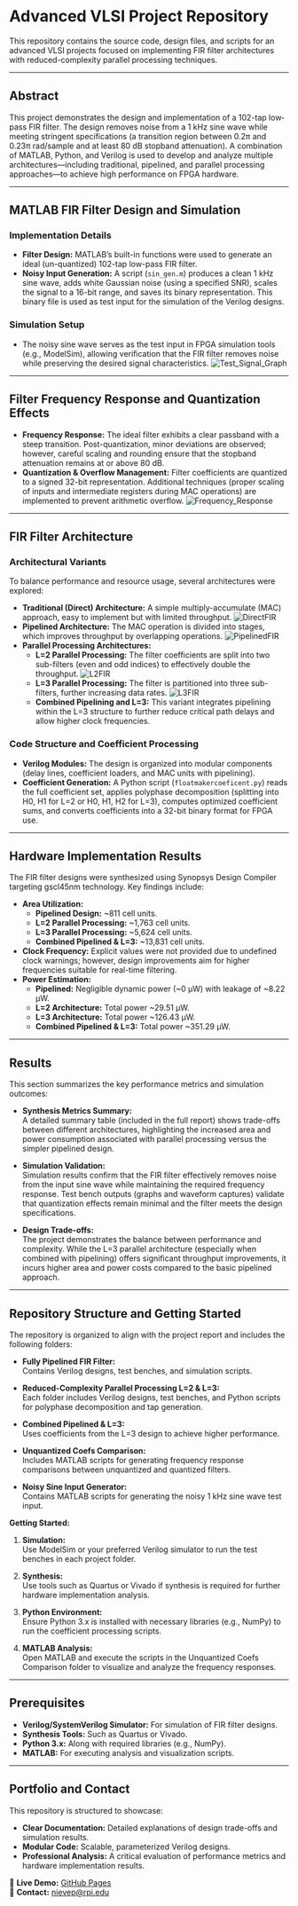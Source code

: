 # Advanced VLSI Project Repository

This repository contains the source code, design files, and scripts for an advanced VLSI projects focused on implementing FIR filter architectures with reduced-complexity parallel processing techniques.

---

## Abstract

This project demonstrates the design and implementation of a 102-tap low‐pass FIR filter. The design removes noise from a 1 kHz sine wave while meeting stringent specifications (a transition region between 0.2π and 0.23π rad/sample and at least 80 dB stopband attenuation). A combination of MATLAB, Python, and Verilog is used to develop and analyze multiple architectures—including traditional, pipelined, and parallel processing approaches—to achieve high performance on FPGA hardware.

---

## MATLAB FIR Filter Design and Simulation

### Implementation Details

- **Filter Design:** MATLAB’s built-in functions were used to generate an ideal (un-quantized) 102-tap low-pass FIR filter.
- **Noisy Input Generation:** A script (`sin_gen.m`) produces a clean 1 kHz sine wave, adds white Gaussian noise (using a specified SNR), scales the signal to a 16-bit range, and saves its binary representation. This binary file is used as test input for the simulation of the Verilog designs.

### Simulation Setup

- The noisy sine wave serves as the test input in FPGA simulation tools (e.g., ModelSim), allowing verification that the FIR filter removes noise while preserving the desired signal characteristics.
![Test_Signal_Graph](Project_1/REPO_images/Test_Signal_Graph.png)

---

## Filter Frequency Response and Quantization Effects

- **Frequency Response:** The ideal filter exhibits a clear passband with a steep transition. Post-quantization, minor deviations are observed; however, careful scaling and rounding ensure that the stopband attenuation remains at or above 80 dB.
- **Quantization & Overflow Management:** Filter coefficients are quantized to a signed 32-bit representation. Additional techniques (proper scaling of inputs and intermediate registers during MAC operations) are implemented to prevent arithmetic overflow.
![Frequency_Response](Project_1/REPO_images/Frequency_Response.png)

---

## FIR Filter Architecture

### Architectural Variants

To balance performance and resource usage, several architectures were explored:
- **Traditional (Direct) Architecture:** A simple multiply-accumulate (MAC) approach, easy to implement but with limited throughput.
![DirectFIR](Project_1/REPO_images/DirectFIR.png)
- **Pipelined Architecture:** The MAC operation is divided into stages, which improves throughput by overlapping operations.
![PipelinedFIR](Project_1/REPO_images/PipelinedFIR.png)
- **Parallel Processing Architectures:**
  - **L=2 Parallel Processing:** The filter coefficients are split into two sub-filters (even and odd indices) to effectively double the throughput.
![L2FIR](Project_1/REPO_images/L2FIR.png)
  - **L=3 Parallel Processing:** The filter is partitioned into three sub-filters, further increasing data rates.
![L3FIR](Project_1/REPO_images/L3FIR.png)
  - **Combined Pipelining and L=3:** This variant integrates pipelining within the L=3 structure to further reduce critical path delays and allow higher clock frequencies.

### Code Structure and Coefficient Processing

- **Verilog Modules:** The design is organized into modular components (delay lines, coefficient loaders, and MAC units with pipelining).
- **Coefficient Generation:** A Python script (`floatmakercoeficent.py`) reads the full coefficient set, applies polyphase decomposition (splitting into H0, H1 for L=2 or H0, H1, H2 for L=3), computes optimized coefficient sums, and converts coefficients into a 32-bit binary format for FPGA use.

---

## Hardware Implementation Results

The FIR filter designs were synthesized using Synopsys Design Compiler targeting gscl45nm technology. Key findings include:

- **Area Utilization:**
  - **Pipelined Design:** ~811 cell units.
  - **L=2 Parallel Processing:** ~1,763 cell units.
  - **L=3 Parallel Processing:** ~5,624 cell units.
  - **Combined Pipelined & L=3:** ~13,831 cell units.
- **Clock Frequency:** Explicit values were not provided due to undefined clock warnings; however, design improvements aim for higher frequencies suitable for real-time filtering.
- **Power Estimation:**
  - **Pipelined:** Negligible dynamic power (~0 μW) with leakage of ~8.22 μW.
  - **L=2 Architecture:** Total power ~29.51 μW.
  - **L=3 Architecture:** Total power ~126.43 μW.
  - **Combined Pipelined & L=3:** Total power ~351.29 μW.

---

## Results

This section summarizes the key performance metrics and simulation outcomes:

- **Synthesis Metrics Summary:**  
  A detailed summary table (included in the full report) shows trade-offs between different architectures, highlighting the increased area and power consumption associated with parallel processing versus the simpler pipelined design.
  
- **Simulation Validation:**  
  Simulation results confirm that the FIR filter effectively removes noise from the input sine wave while maintaining the required frequency response. Test bench outputs (graphs and waveform captures) validate that quantization effects remain minimal and the filter meets the design specifications.

- **Design Trade-offs:**  
  The project demonstrates the balance between performance and complexity. While the L=3 parallel architecture (especially when combined with pipelining) offers significant throughput improvements, it incurs higher area and power costs compared to the basic pipelined approach.

---

## Repository Structure and Getting Started

The repository is organized to align with the project report and includes the following folders:

- **Fully Pipelined FIR Filter:**  
  Contains Verilog designs, test benches, and simulation scripts.
  
- **Reduced-Complexity Parallel Processing L=2 & L=3:**  
  Each folder includes Verilog designs, test benches, and Python scripts for polyphase decomposition and tap generation.
  
- **Combined Pipelined & L=3:**  
  Uses coefficients from the L=3 design to achieve higher performance.
  
- **Unquantized Coefs Comparison:**  
  Includes MATLAB scripts for generating frequency response comparisons between unquantized and quantized filters.
  
- **Noisy Sine Input Generator:**  
  Contains MATLAB scripts for generating the noisy 1 kHz sine wave test input.

**Getting Started:**

1. **Simulation:**  
   Use ModelSim or your preferred Verilog simulator to run the test benches in each project folder.

2. **Synthesis:**  
   Use tools such as Quartus or Vivado if synthesis is required for further hardware implementation analysis.

3. **Python Environment:**  
   Ensure Python 3.x is installed with necessary libraries (e.g., NumPy) to run the coefficient processing scripts.

4. **MATLAB Analysis:**  
   Open MATLAB and execute the scripts in the Unquantized Coefs Comparison folder to visualize and analyze the frequency responses.

---

## Prerequisites

- **Verilog/SystemVerilog Simulator:** For simulation of FIR filter designs.
- **Synthesis Tools:** Such as Quartus or Vivado.
- **Python 3.x:** Along with required libraries (e.g., NumPy).
- **MATLAB:** For executing analysis and visualization scripts.

---

## Portfolio and Contact

This repository is structured to showcase:
- **Clear Documentation:** Detailed explanations of design trade-offs and simulation results.
- **Modular Code:** Scalable, parameterized Verilog designs.
- **Professional Analysis:** A critical evaluation of performance metrics and hardware implementation results.

🔗 **Live Demo:** [GitHub Pages](https://github.com/PaulNation/Advanced-VLSI-Project-REPO)  
📧 **Contact:** nievep@rpi.edu